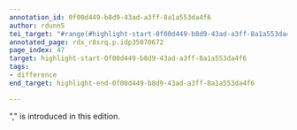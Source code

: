 ```yaml
---
annotation_id: 0f00d449-b8d9-43ad-a3ff-8a1a553da4f6
author: rdunn5
tei_target: "#range(#highlight-start-0f00d449-b8d9-43ad-a3ff-8a1a553da4f6, #highlight-end-0f00d449-b8d9-43ad-a3ff-8a1a553da4f6)"
annotated_page: rdx_r8srq.p.idp35070672
page_index: 47
target: highlight-start-0f00d449-b8d9-43ad-a3ff-8a1a553da4f6
tags:
- difference
end_target: highlight-end-0f00d449-b8d9-43ad-a3ff-8a1a553da4f6

---
```

"," is introduced in this edition.